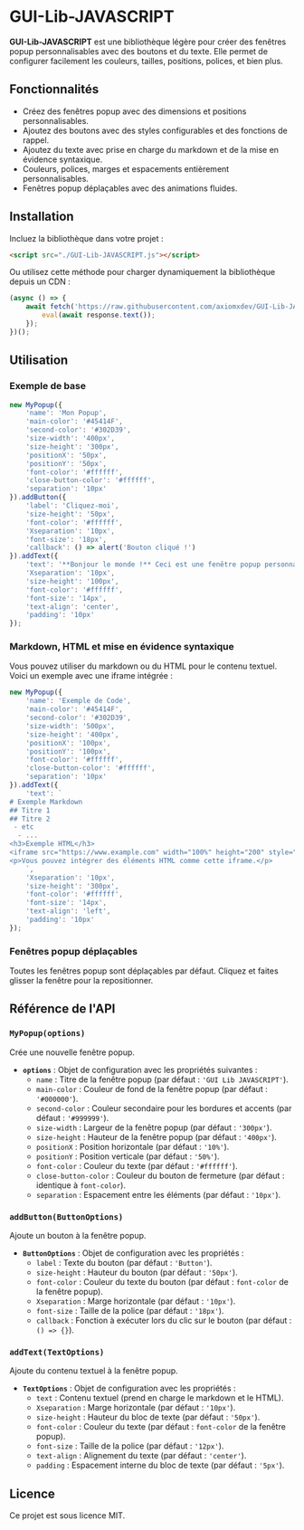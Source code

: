 # GUI-Lib-JAVASCRIPT

**GUI-Lib-JAVASCRIPT** est une bibliothèque légère pour créer des fenêtres popup personnalisables avec des boutons et du texte. Elle permet de configurer facilement les couleurs, tailles, positions, polices, et bien plus.

## Fonctionnalités
- Créez des fenêtres popup avec des dimensions et positions personnalisables.
- Ajoutez des boutons avec des styles configurables et des fonctions de rappel.
- Ajoutez du texte avec prise en charge du markdown et de la mise en évidence syntaxique.
- Couleurs, polices, marges et espacements entièrement personnalisables.
- Fenêtres popup déplaçables avec des animations fluides.

## Installation
Incluez la bibliothèque dans votre projet :
```html
<script src="./GUI-Lib-JAVASCRIPT.js"></script>
```

Ou utilisez cette méthode pour charger dynamiquement la bibliothèque depuis un CDN :
```js
(async () => {
    await fetch('https://raw.githubusercontent.com/axiomxdev/GUI-Lib-JAVASCRIPT/main/index.js').then(async (response) => {
        eval(await response.text());
    });
})();
```

## Utilisation
### Exemple de base
```js
new MyPopup({
    'name': 'Mon Popup',
    'main-color': '#45414F',
    'second-color': '#302D39',
    'size-width': '400px',
    'size-height': '300px',
    'positionX': '50px',
    'positionY': '50px',
    'font-color': '#ffffff',
    'close-button-color': '#ffffff',
    'separation': '10px'
}).addButton({
    'label': 'Cliquez-moi',
    'size-height': '50px',
    'font-color': '#ffffff',
    'Xseparation': '10px',
    'font-size': '18px',
    'callback': () => alert('Bouton cliqué !')
}).addText({
    'text': '**Bonjour le monde !** Ceci est une fenêtre popup personnalisable.',
    'Xseparation': '10px',
    'size-height': '100px',
    'font-color': '#ffffff',
    'font-size': '14px',
    'text-align': 'center',
    'padding': '10px'
});
```

### Markdown, HTML et mise en évidence syntaxique
Vous pouvez utiliser du markdown ou du HTML pour le contenu textuel. Voici un exemple avec une iframe intégrée :
```js
new MyPopup({
    'name': 'Exemple de Code',
    'main-color': '#45414F',
    'second-color': '#302D39',
    'size-width': '500px',
    'size-height': '400px',
    'positionX': '100px',
    'positionY': '100px',
    'font-color': '#ffffff',
    'close-button-color': '#ffffff',
    'separation': '10px'
}).addText({
    'text': `
# Exemple Markdown
## Titre 1
## Titre 2
 - etc
  - ...
<h3>Exemple HTML</h3>
<iframe src="https://www.example.com" width="100%" height="200" style="border:none;"></iframe>
<p>Vous pouvez intégrer des éléments HTML comme cette iframe.</p>
    `,
    'Xseparation': '10px',
    'size-height': '300px',
    'font-color': '#ffffff',
    'font-size': '14px',
    'text-align': 'left',
    'padding': '10px'
});
```

### Fenêtres popup déplaçables
Toutes les fenêtres popup sont déplaçables par défaut. Cliquez et faites glisser la fenêtre pour la repositionner.

## Référence de l'API
### `MyPopup(options)`
Crée une nouvelle fenêtre popup.
- **`options`** : Objet de configuration avec les propriétés suivantes :
  - `name` : Titre de la fenêtre popup (par défaut : `'GUI Lib JAVASCRIPT'`).
  - `main-color` : Couleur de fond de la fenêtre popup (par défaut : `'#000000'`).
  - `second-color` : Couleur secondaire pour les bordures et accents (par défaut : `'#999999'`).
  - `size-width` : Largeur de la fenêtre popup (par défaut : `'300px'`).
  - `size-height` : Hauteur de la fenêtre popup (par défaut : `'400px'`).
  - `positionX` : Position horizontale (par défaut : `'10%'`).
  - `positionY` : Position verticale (par défaut : `'50%'`).
  - `font-color` : Couleur du texte (par défaut : `'#ffffff'`).
  - `close-button-color` : Couleur du bouton de fermeture (par défaut : identique à `font-color`).
  - `separation` : Espacement entre les éléments (par défaut : `'10px'`).

### `addButton(ButtonOptions)`
Ajoute un bouton à la fenêtre popup.
- **`ButtonOptions`** : Objet de configuration avec les propriétés :
  - `label` : Texte du bouton (par défaut : `'Button'`).
  - `size-height` : Hauteur du bouton (par défaut : `'50px'`).
  - `font-color` : Couleur du texte du bouton (par défaut : `font-color` de la fenêtre popup).
  - `Xseparation` : Marge horizontale (par défaut : `'10px'`).
  - `font-size` : Taille de la police (par défaut : `'18px'`).
  - `callback` : Fonction à exécuter lors du clic sur le bouton (par défaut : `() => {}`).

### `addText(TextOptions)`
Ajoute du contenu textuel à la fenêtre popup.
- **`TextOptions`** : Objet de configuration avec les propriétés :
  - `text` : Contenu textuel (prend en charge le markdown et le HTML).
  - `Xseparation` : Marge horizontale (par défaut : `'10px'`).
  - `size-height` : Hauteur du bloc de texte (par défaut : `'50px'`).
  - `font-color` : Couleur du texte (par défaut : `font-color` de la fenêtre popup).
  - `font-size` : Taille de la police (par défaut : `'12px'`).
  - `text-align` : Alignement du texte (par défaut : `'center'`).
  - `padding` : Espacement interne du bloc de texte (par défaut : `'5px'`).

## Licence
Ce projet est sous licence MIT.
